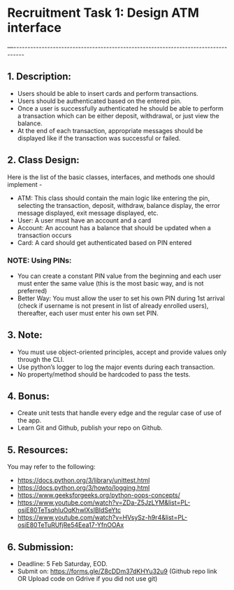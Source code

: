 # Recruitment Task 1: Design ATM interface

—----------------------------------------------------------------------------------
## 1. Description:
* Users should be able to insert cards and perform transactions. 
* Users should be authenticated based on the entered pin. 
* Once a user is successfully authenticated he should be able to perform a transaction which can be either deposit, withdrawal, or just view the balance. 
* At the end of each transaction, appropriate messages should be displayed like if the transaction was successful or failed. 


## 2. Class Design:
 Here is the list of the basic classes, interfaces, and methods one should implement - 
* ATM: This class should contain the main logic like entering the pin, selecting the transaction, deposit, withdraw, balance display, the error message displayed, exit message displayed, etc.
* User: A user must have an account and a card 
* Account: An account has a balance that should be updated when a transaction occurs 
* Card: A card should get authenticated based on PIN entered
### NOTE: Using PINs:
  * You can create a constant PIN value from the beginning and each user must enter the same value (this is the most basic way, and is not preferred)
  * Better Way: You must allow the user to set his own PIN during 1st arrival (check if username is not present in list of already enrolled users),
    thereafter, each user must enter his own set PIN.

## 3. Note:
* You must use object-oriented principles, accept and provide values only through the CLI.
* Use python’s logger to log the major events during each transaction.
* No property/method should be hardcoded to pass the tests.


## 4. Bonus:
* Create unit tests that handle every edge and the regular case of use of the app.
* Learn Git and Github, publish your repo on Github.


## 5. Resources:
You may refer to the following:
* https://docs.python.org/3/library/unittest.html
* https://docs.python.org/3/howto/logging.html
* https://www.geeksforgeeks.org/python-oops-concepts/
* https://www.youtube.com/watch?v=ZDa-Z5JzLYM&list=PL-osiE80TeTsqhIuOqKhwlXsIBIdSeYtc
* https://www.youtube.com/watch?v=HVsySz-h9r4&list=PL-osiE80TeTuRUfjRe54Eea17-YfnOOAx

## 6. Submission:
* Deadline: 5 Feb Saturday, EOD.
* Submit on: https://forms.gle/Z8cDDm37dKHYu32u9 (Github repo link OR Upload code on Gdrive if you did not use git)

